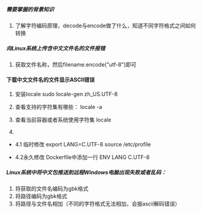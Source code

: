 ##### 需要掌握的背景知识
1. 了解字符编码原理，decode与encode做了什么，知道不同字符格式之间如何转换



##### 向Linux系统上传含中文文件名的文件报错
1. 获取文件名称，然后filename.encode("utf-8")即可


#### 下载中文文件名的文件显示ASCII错误
1. 安装locale
sudo locale-gen zh_US.UTF-8

2. 查看支持的字符集有哪些：
locale -a

3. 查看当前容器或者系统使用字符集
locale

4.
- 4.1 临时修改
export LANG=C.UTF-8
source /etc/profile

- 4.2永久修改
Dockerfile中添加一行
ENV LANG C.UTF-8



##### Linux系统中将中文包推送到远程Windows电脑出现失败或者乱码：
1. 将获取的文件名编码为gbk格式
2. 将路径编码为gbk格式
3. 将路径与文件名相加（不同的字符格式无法相加，会报ascii解码错误）
